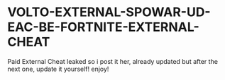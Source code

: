 # VOLTO-EXTERNAL-SPOWAR-UD-EAC-BE-FORTNITE-EXTERNAL-CHEAT
Paid External Cheat leaked so i post it her, already updated but after the next one, update it yourself! enjoy!


























